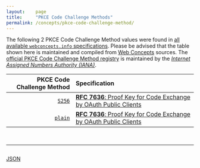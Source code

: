 ```yaml
---
layout:    page
title:     "PKCE Code Challenge Methods"
permalink: /concepts/pkce-code-challenge-method/
---
```




The following 2 PKCE Code Challenge Method values were found in [all available `webconcepts.info` specifications](/specs). Please be advised that the table shown here is maintained and compiled from [Web Concepts](/) sources. The [official PKCE Code Challenge Method registry](http://www.iana.org/assignments/oauth-parameters/oauth-parameters.xhtml#pkce-code-challenge-method) is maintained by the [*Internet Assigned Numbers Authority (IANA)*](http://www.iana.org/).

PKCE Code Challenge Method | Specification
-------: | :-------
[`S256`](/concepts/pkce-code-challenge-method/S256) | [**RFC 7636**: Proof Key for Code Exchange by OAuth Public Clients](/specs/IETF/RFC/7636 "OAuth 2.0 public clients utilizing the Authorization Code Grant are susceptible to the authorization code interception attack.  This specification describes the attack as well as a technique to mitigate against the threat through the use of Proof Key for Code Exchange (PKCE, pronounced &#34;pixy&#34;).")
[`plain`](/concepts/pkce-code-challenge-method/plain) | [**RFC 7636**: Proof Key for Code Exchange by OAuth Public Clients](/specs/IETF/RFC/7636 "OAuth 2.0 public clients utilizing the Authorization Code Grant are susceptible to the authorization code interception attack.  This specification describes the attack as well as a technique to mitigate against the threat through the use of Proof Key for Code Exchange (PKCE, pronounced &#34;pixy&#34;).")

<br/>
<hr/>

<p style="float : left"><a href="../pkce-code-challenge-method.json" title="JSON representing all values for this Web Concept">JSON</a></p>
